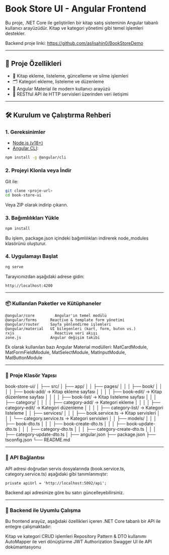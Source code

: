 # Book Store UI - Angular Frontend

Bu proje, .NET Core ile geliştirilen bir kitap satış sisteminin Angular tabanlı kullanıcı arayüzüdür. Kitap ve kategori yönetimi gibi temel işlemleri destekler.

Backend proje linki: https://github.com/aslisahin0/BookStoreDemo

---

## 🚀 Proje Özellikleri

- 📘 Kitap ekleme, listeleme, güncelleme ve silme işlemleri
- 🗂️ Kategori ekleme, listeleme ve düzenleme
- 🎨 Angular Material ile modern kullanıcı arayüzü
- 🔗 RESTful API ile HTTP servisleri üzerinden veri iletişimi

---

## 🛠️ Kurulum ve Çalıştırma Rehberi

### 1. Gereksinimler

- [Node.js (v18+)](https://nodejs.org/)
- [Angular CLI](https://angular.io/cli):

```bash
npm install -g @angular/cli
```
### 2. Projeyi Klonla veya İndir
Git ile:
```bash
git clone <proje-url>
cd book-store-ui
```
Veya ZIP olarak indirip çıkarın.

### 3. Bağımlılıkları Yükle
```bash
npm install
```
Bu işlem, package.json içindeki bağımlılıkları indirerek node_modules klasörünü oluşturur.

### 4. Uygulamayı Başlat
```bash
ng serve
```
Tarayıcınızdan aşağıdaki adrese gidin:
```
http://localhost:4200
```

---

### 📦 Kullanılan Paketler ve Kütüphaneler
```
@angular/core	      Angular'ın temel modülü
@angular/forms	    Reactive & template form yönetimi
@angular/router	    Sayfa yönlendirme işlemleri
@angular/material   UI bileşenleri (kart, form, buton vs.)
rxjs	              Reactive veri akışı
zone.js	            Angular değişim takibi
```
Ek olarak kullanılan bazı Angular Material modülleri:
MatCardModule, MatFormFieldModule, MatSelectModule, MatInputModule, MatButtonModule

---

### 📁 Proje Klasör Yapısı

book-store-ui/
│
├── src/
│   ├── app/
│   │   ├── pages/
│   │   │   ├── book/
│   │   │   │   ├── book-add/         → Kitap ekleme sayfası
│   │   │   │   ├── book-edit/        → Kitap düzenleme sayfası
│   │   │   │   ├── book-list/        → Kitap listeleme sayfası
│   │   │   ├── category/
│   │   │   │   ├── category-add/     → Kategori ekleme
│   │   │   │   ├── category-edit/    → Kategori düzenleme
│   │   │   │   ├── category-list/    → Kategori listeleme
│   │   ├── services/
│   │   │   ├── book.service.ts       → Kitap servisleri
│   │   │   └── category.service.ts   → Kategori servisleri
│   │   ├── models/
│   │   │   ├── book-dto.ts
│   │   │   ├── book-create-dto.ts
│   │   │   ├── book-update-dto.ts
│   │   │   ├── category-dto.ts
│   │   │   ├── category-create-dto.ts
│   │   │   ├── category-update-dto.ts
│
├── angular.json
├── package.json
├── tsconfig.json
└── README.md

---

### 🔌 API Bağlantısı
API adresi doğrudan servis dosyalarında (book.service.ts, category.service.ts) aşağıdaki gibi tanımlanmıştır:
```
private apiUrl = 'http://localhost:5092/api';
```
Backend api adresinize göre bu satırı güncelleyebilirsiniz.

---

### 🧩 Backend ile Uyumlu Çalışma
Bu frontend arayüz, aşağıdaki özellikleri içeren .NET Core tabanlı bir API ile entegre çalışmaktadır:

Kitap ve kategori CRUD işlemleri
Repository Pattern & DTO kullanımı
AutoMapper ile veri dönüştürme
JWT Authorization
Swagger UI ile API dokümantasyonu

